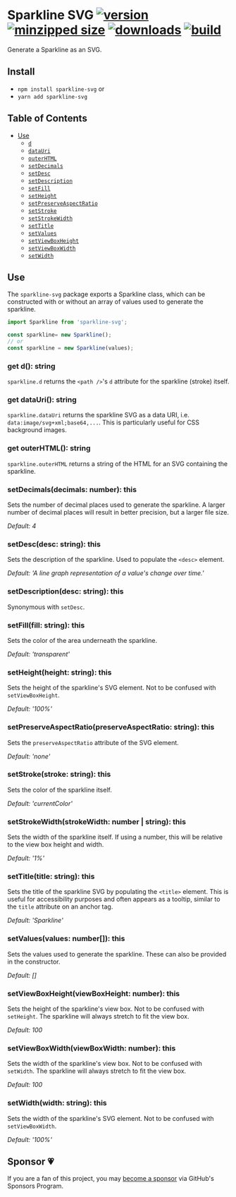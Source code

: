 # Sparkline SVG  [![version](https://img.shields.io/npm/v/sparkline-svg.svg)](https://www.npmjs.com/package/sparkline-svg) [![minzipped size](https://img.shields.io/bundlephobia/minzip/sparkline-svg.svg)](https://www.npmjs.com/package/sparkline-svg) [![downloads](https://img.shields.io/npm/dt/sparkline-svg.svg)](https://www.npmjs.com/package/sparkline-svg) [![build](https://api.travis-ci.com/CharlesStover/sparkline-svg.svg)](https://travis-ci.com/CharlesStover/sparkline-svg/)

Generate a Sparkline as an SVG.

## Install

* `npm install sparkline-svg` or
* `yarn add sparkline-svg`

## Table of Contents

* [Use](#use)
  * [`d`](#get-d-string)
  * [`dataUri`](#get-datauri-string)
  * [`outerHTML`](#get-outerhtml-string)
  * [`setDecimals`](#setdecimalsdecimals-number-this)
  * [`setDesc`](#setdescdesc-string-this)
  * [`setDescription`](#setdescriptiondesc-string-this)
  * [`setFill`](#setfillfill-string-this)
  * [`setHeight`](#setheightheight-string-this)
  * [`setPreserveAspectRatio`](#setpreserveaspectratiopreserveaspectratio-string-this)
  * [`setStroke`](#setstrokestroke-string-this)
  * [`setStrokeWidth`](#setstrokewidthstrokewidth-number--string-this)
  * [`setTitle`](#settitletitle-string-this)
  * [`setValues`](#setvaluesvalues-number-this)
  * [`setViewBoxHeight`](#setviewboxheightviewboxheight-number-this)
  * [`setViewBoxWidth`](#setviewboxwidthviewboxwidth-number-this)
  * [`setWidth`](#setwidthwidth-string-this)

## Use

The `sparkline-svg` package exports a Sparkline class, which can be constructed with or without an array of values used to generate the sparkline.

```JavaScript
import Sparkline from 'sparkline-svg';

const sparkline= new Sparkline();
// or
const sparkline = new Sparkline(values);
```

### get d(): string

`sparkline.d` returns the `<path />`'s `d` attribute for the sparkline (stroke) itself.

### get dataUri(): string

`sparkline.dataUri` returns the sparkline SVG as a data URI, i.e. `data:image/svg+xml;base64,...`. This is particularly useful for CSS background images.

### get outerHTML(): string

`sparkline.outerHTML` returns a string of the HTML for an SVG containing the sparkline.

### setDecimals(decimals: number): this

Sets the number of decimal places used to generate the sparkline. A larger number of decimal places will result in better precision, but a larger file size.

_Default: 4_

### setDesc(desc: string): this

Sets the description of the sparkline. Used to populate the `<desc>` element.

_Default: 'A line graph representation of a value\'s change over time.'_

### setDescription(desc: string): this

Synonymous with `setDesc`.

### setFill(fill: string): this

Sets the color of the area underneath the sparkline.

_Default: 'transparent'_

### setHeight(height: string): this

Sets the height of the sparkline's SVG element. Not to be confused with `setViewBoxHeight`.

_Default: '100%'_

### setPreserveAspectRatio(preserveAspectRatio: string): this

Sets the `preserveAspectRatio` attribute of the SVG element.

_Default: 'none'_

### setStroke(stroke: string): this

Sets the color of the sparkline itself.

_Default: 'currentColor'_

### setStrokeWidth(strokeWidth: number | string): this

Sets the width of the sparkline itself. If using a number, this will be relative to the view box height and width.

_Default: '1%'_

### setTitle(title: string): this

Sets the title of the sparkline SVG by populating the `<title>` element. This is useful for accessibility purposes and often appears as a tooltip, similar to the `title` attribute on an anchor tag.

_Default: 'Sparkline'_

### setValues(values: number[]): this

Sets the values used to generate the sparkline. These can also be provided in the constructor.

_Default: []_

### setViewBoxHeight(viewBoxHeight: number): this

Sets the height of the sparkline's view box. Not to be confused with `setHeight`. The sparkline will always stretch to fit the view box.

_Default: 100_

### setViewBoxWidth(viewBoxWidth: number): this

Sets the width of the sparkline's view box. Not to be confused with `setWidth`. The sparkline will always stretch to fit the view box.

_Default: 100_

### setWidth(width: string): this

Sets the width of the sparkline's SVG element. Not to be confused with `setViewBoxWidth`.

_Default: '100%'_

## Sponsor 💗

If you are a fan of this project, you may
[become a sponsor](https://github.com/sponsors/CharlesStover)
via GitHub's Sponsors Program.
